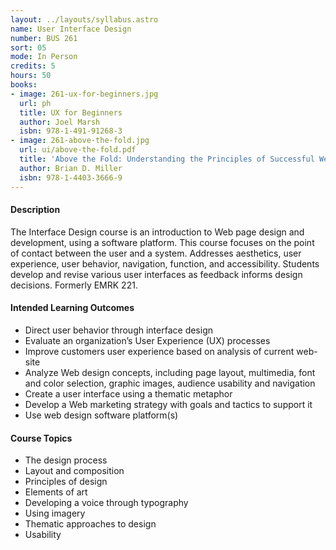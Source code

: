 ```yaml
---
layout: ../layouts/syllabus.astro
name: User Interface Design
number: BUS 261
sort: 05
mode: In Person
credits: 5
hours: 50
books:
- image: 261-ux-for-beginners.jpg
  url: ph
  title: UX for Beginners
  author: Joel Marsh
  isbn: 978-1-491-91268-3
- image: 261-above-the-fold.jpg
  url: ui/above-the-fold.pdf
  title: 'Above the Fold: Understanding the Principles of Successful Web Site Design'
  author: Brian D. Miller
  isbn: 978-1-4403-3666-9
---
```

<!-- All Done! No Updates to MCOs Needed -->
#### Description
The Interface Design course is an introduction to Web page design and development, using a software platform. This course focuses on the point of contact between the user and a system. Addresses aesthetics, user experience, user behavior, navigation, function, and accessibility. Students develop and revise various user interfaces as feedback informs design decisions. Formerly EMRK 221.

#### Intended Learning Outcomes
* Direct user behavior through interface design
* Evaluate an organization’s User Experience (UX) processes
* Improve customers user experience based on analysis of current web-site
* Analyze Web design concepts, including page layout, multimedia, font and color selection, graphic images, audience usability and navigation
* Create a user interface using a thematic metaphor
* Develop a Web marketing strategy with goals and tactics to support it
* Use web design software platform(s)

#### Course Topics
* The design process
* Layout and composition
* Principles of design
* Elements of art
* Developing a voice through typography
* Using imagery
* Thematic approaches to design
* Usability